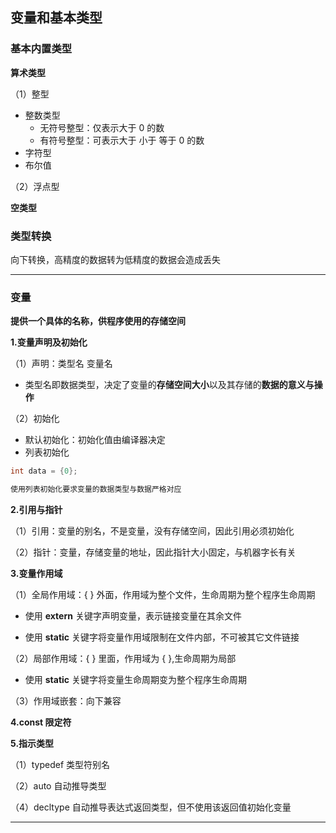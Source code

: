 ## 变量和基本类型

### 基本内置类型

**算术类型**

（1）整型
+ 整数类型
    + 无符号整型：仅表示大于 0 的数
    + 有符号整型：可表示大于 小于 等于 0 的数
+ 字符型
+ 布尔值

（2）浮点型

**空类型**

### 类型转换

向下转换，高精度的数据转为低精度的数据会造成丢失

---

### 变量

**提供一个具体的名称，供程序使用的存储空间**

**1.变量声明及初始化**

（1）声明：类型名 变量名
+ 类型名即数据类型，决定了变量的**存储空间大小**以及其存储的**数据的意义与操作**

（2）初始化
+ 默认初始化：初始化值由编译器决定
+ 列表初始化
```c
int data = {0};

使用列表初始化要求变量的数据类型与数据严格对应
```
**2.引用与指针**

（1）引用：变量的别名，不是变量，没有存储空间，因此引用必须初始化

（2）指针：变量，存储变量的地址，因此指针大小固定，与机器字长有关

**3.变量作用域**

（1）全局作用域：{ } 外面，作用域为整个文件，生命周期为整个程序生命周期
+ 使用 **extern** 关键字声明变量，表示链接变量在其余文件

+ 使用 **static** 关键字将变量作用域限制在文件内部，不可被其它文件链接

（2）局部作用域：{ } 里面，作用域为 { },生命周期为局部

+ 使用 **static** 关键字将变量生命周期变为整个程序生命周期

（3）作用域嵌套：向下兼容


**4.const 限定符**

**5.指示类型**

（1）typedef 类型符别名

（2）auto 自动推导类型

（4）decltype 自动推导表达式返回类型，但不使用该返回值初始化变量

---